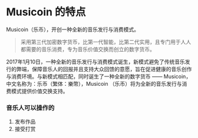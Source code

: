 # Musicoin 的特点

Musicoin（乐币），开创一种全新的音乐发行与消费模式。

> 采用第三代加密数字货币，比第一代智能，比第二代实用，且专门用于人人都需要的音乐消费，专为音乐价值交换而创立的数字货币。

2017年1月10日，一种全新的音乐发行与消费模式诞生，新模式避免了传统音乐发行的弊端，保障音乐人的回报并且支持大众回馈的意愿，旨在促进健康的音乐创作与消费环境。与新模式相匹配，同时诞生了一种全新的数字货币 —— Musicoin，中文名称为：乐币（繁体：樂幣），Musicoin （乐币）将为全新的音乐发行与消费模式提供价值交换支持。

### 音乐人可以操作的

1. 发布作品
2. 接受打赏